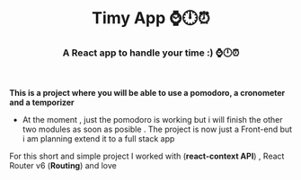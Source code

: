 
<h1 color="red" align="center">Timy App ⌚🕛⏰</h1>

<h3 color="red" align="center">A React app to handle your time :) ⌚🕛⏰ </h3>

  <br/>
  
  
**This is a  project where you will be able to use a pomodoro, a cronometer and a temporizer**

- At the moment , just the pomodoro is working but i will finish the other two modules as soon as posible . The project is now just a Front-end but i am planning extend it to a full stack app


<p margin="20px">For this short and simple project I worked with (<b>react-context API</b>) , React Router v6 (<b>Routing</b>) and love </p>




